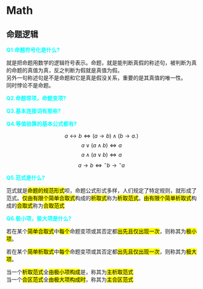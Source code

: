 <style>
    .hiden-block{
        background: black;
        color:black;
    }
    .hiden-block:hover{
        color:white;
    }
    ch{
        color:cyan;
    }
    hid{
        background: black;
        color:black;
    }
    hid:hover{
        color:white;
    }
</style>

# Math

## 命题逻辑

__<ch>Q1.命题符号化是什么?</ch>__

就是把命题用数学的逻辑符号表示。命题，就是能判断真假的称述句，被判断为真的命题的真值为真，反之判断为假就是真值为假。  
另外一句称述句是不是命题和它是真是假没关系，重要的是其真值的唯一性。  
同时悖论不是命题。

__<ch>Q2.命题常项，命题变项?</ch>__


__<ch>Q3.基本连接词有那些?</ch>__


__<ch>Q4.等值验算的基本公式都有?</ch>__

$$ a \leftrightarrow b \Leftrightarrow (a \rightarrow b) \wedge (b \rightarrow a.) $$
$$ a \vee (a \wedge b) \Leftrightarrow a $$
$$ a \wedge (a \vee b) \Leftrightarrow a $$
$$ a \rightarrow b \Leftrightarrow {}^{\neg}b \rightarrow {}^{\neg}a $$

__<ch>Q5.范式是什么?</ch>__

范式就是<mark>命题的规范形式</mark>呗，命题公式形式多样，人们规定了特定规则，就形成了范式。<mark>仅由有限个简单合取式</mark>构成的<mark>析取式</mark>称为<mark>析取范式</mark>。<mark>由有限个简单析取式</mark>构成的<mark>合取式</mark>称为<mark>合取范式</mark>

__<ch>Q6.极小项，极大项是什么?</ch>__

若在某个<mark>简单合取式</mark>中<mark>每个</mark>命题变项或其否定都<mark>出先且仅出现一次</mark>，则称其为<mark>极小项</mark>。

若在某个<mark>简单析取式</mark>中<mark>每个</mark>命题变项或其否定都<mark>出先且仅出现一次</mark>，则称其为<mark>极大项</mark>。

当一个<mark>析取范式</mark>全<mark>由极小项构成</mark>是，称其为<mark>主析取范式</mark>  
当一个<mark>合区范式</mark>全<mark>由极大项构成时</mark>，称其为<mark>主合区范式</mark>